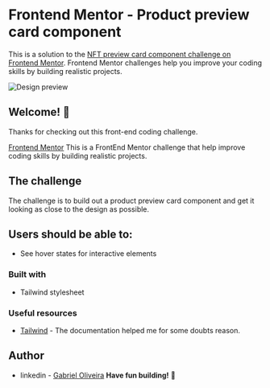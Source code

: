 # Frontend Mentor - Product preview card component

This is a solution to the [NFT preview card component challenge on Frontend Mentor](https://www.frontendmentor.io/challenges/nft-preview-card-component-SbdUL_w0U). Frontend Mentor challenges help you improve your coding skills by building realistic projects. 

![Design preview ](https://imgur.com/a/ODYEgce)

## Welcome! 👋

Thanks for checking out this front-end coding challenge.

[Frontend Mentor](https://www.frontendmentor.io) This is a FrontEnd Mentor challenge that help improve coding skills by building realistic projects.


## The challenge

The challenge is to build out a product preview card component and get it looking as close to the design as possible.

## Users should be able to:

- See hover states for interactive elements

### Built with

- Tailwind stylesheet 

### Useful resources

- [Tailwind](https://tailwindcss.com/) - The documentation helped me for some doubts reason. 

## Author

- linkedin - [Gabriel Oliveira](https://www.linkedin.com/in/monteirobiel/)
**Have fun building!** 🚀
